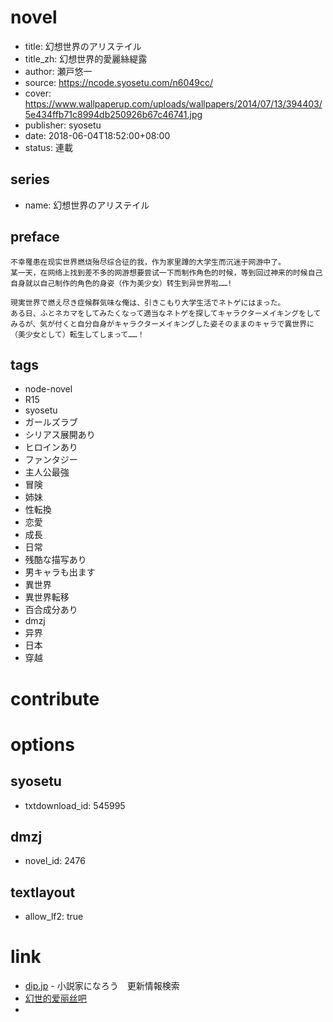 # novel

- title: 幻想世界のアリステイル
- title_zh: 幻想世界的愛麗絲緹露
- author: 瀬戸悠一
- source: https://ncode.syosetu.com/n6049cc/
- cover: https://www.wallpaperup.com/uploads/wallpapers/2014/07/13/394403/5e434ffb71c8994db250926b67c46741.jpg
- publisher: syosetu
- date: 2018-06-04T18:52:00+08:00
- status: 連載

## series

- name: 幻想世界のアリステイル

## preface


```
不幸罹患在现实世界燃烧殆尽综合征的我，作为家里蹲的大学生而沉迷于网游中了。
某一天，在网络上找到差不多的网游想要尝试一下而制作角色的时候，等到回过神来的时候自己自身就以自己制作的角色的身姿（作为美少女）转生到异世界啦……!

現実世界で燃え尽き症候群気味な俺は、引きこもり大学生活でネトゲにはまった。
ある日、ふとネカマをしてみたくなって適当なネトゲを探してキャラクターメイキングをしてみるが、気が付くと自分自身がキャラクターメイキングした姿そのままのキャラで異世界に（美少女として）転生してしまって……！
```

## tags

- node-novel
- R15
- syosetu
- ガールズラブ
- シリアス展開あり
- ヒロインあり
- ファンタジー
- 主人公最強
- 冒険
- 姉妹
- 性転換
- 恋愛
- 成長
- 日常
- 残酷な描写あり
- 男キャラも出ます
- 異世界
- 異世界転移
- 百合成分あり
- dmzj
- 异界
- 日本
- 穿越

# contribute


# options

## syosetu

- txtdownload_id: 545995

## dmzj

- novel_id: 2476

## textlayout

- allow_lf2: true

# link

- [dip.jp](https://narou.dip.jp/search.php?text=n6049cc&novel=all&genre=all&new_genre=all&length=0&down=0&up=100) - 小説家になろう　更新情報検索
- [幻世的爱丽丝吧](https://tieba.baidu.com/f?kw=%E5%B9%BB%E4%B8%96%E7%9A%84%E7%88%B1%E4%B8%BD%E4%B8%9D&ie=utf-8 "幻世的爱丽丝")
- 
